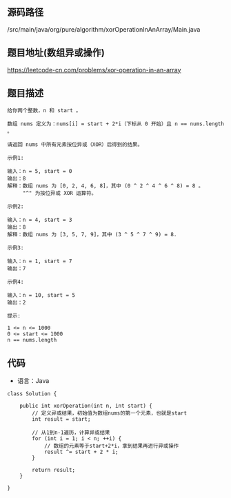 ## 源码路径

/src/main/java/org/pure/algorithm/xorOperationInAnArray/Main.java

## 题目地址(数组异或操作)

https://leetcode-cn.com/problems/xor-operation-in-an-array

## 题目描述

```
给你两个整数，n 和 start 。

数组 nums 定义为：nums[i] = start + 2*i（下标从 0 开始）且 n == nums.length 。

请返回 nums 中所有元素按位异或（XOR）后得到的结果。

示例1:

输入：n = 5, start = 0
输出：8
解释：数组 nums 为 [0, 2, 4, 6, 8]，其中 (0 ^ 2 ^ 4 ^ 6 ^ 8) = 8 。
     "^" 为按位异或 XOR 运算符。

示例2:

输入：n = 4, start = 3
输出：8
解释：数组 nums 为 [3, 5, 7, 9]，其中 (3 ^ 5 ^ 7 ^ 9) = 8.

示例3:

输入：n = 1, start = 7
输出：7

示例4:

输入：n = 10, start = 5
输出：2

提示:

1 <= n <= 1000
0 <= start <= 1000
n == nums.length
```

## 代码

- 语言：Java

```
class Solution {

    public int xorOperation(int n, int start) {
        // 定义异或结果，初始值为数组nums的第一个元素，也就是start
        int result = start;

        // 从1到n-1遍历，计算异或结果
        for (int i = 1; i < n; ++i) {
            // 数组的元素等于start+2*i，拿到结果再进行异或操作
            result ^= start + 2 * i;
        }

        return result;
    }

}
```